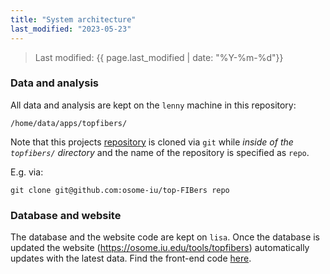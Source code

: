 ```yaml
---
title: "System architecture"
last_modified: "2023-05-23"
---
```

> Last modified: {{ page.last_modified | date: "%Y-%m-%d"}}

### Data and analysis
All data and analysis are kept on the `lenny` machine in this repository:
```
/home/data/apps/topfibers/
```

Note that this projects [repository](https://github.com/osome-iu/top-FIBers) is cloned via `git` while _inside of the `topfibers/` directory_ and the name of the repository is specified as `repo`. 

E.g. via:
```
git clone git@github.com:osome-iu/top-FIBers repo
```

### Database and website
The database and the website code are kept on `lisa`. Once the database is updated the website (https://osome.iu.edu/tools/topfibers) automatically updates with the latest data. Find the front-end code [here](https://github.iu.edu/truthy-team/TopFIBers-dashboard).
